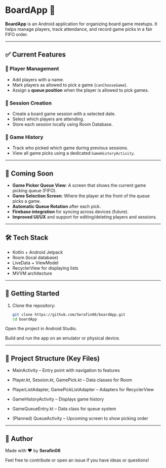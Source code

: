 # BoardApp 🎲

**BoardApp** is an Android application for organizing board game meetups. It helps manage players, track attendance, and record game picks in a fair FIFO order.

---

## ✅ Current Features

### 👥 Player Management
- Add players with a name.
- Mark players as allowed to pick a game (`canChooseGame`).
- Assign a **queue position** when the player is allowed to pick games.

### 📅 Session Creation
- Create a board game session with a selected date.
- Select which players are attending.
- Store each session locally using Room Database.

### 📜 Game History
- Track who picked which game during previous sessions.
- View all game picks using a dedicated `GameHistoryActivity`.

---

## 🔄 Coming Soon
- **Game Picker Queue View**: A screen that shows the current game picking queue (FIFO).
- **Game Selection Screen**: Where the player at the front of the queue picks a game.
- **Automatic Queue Rotation** after each pick.
- **Firebase integration** for syncing across devices (future).
- **Improved UI/UX** and support for editing/deleting players and sessions.

---

## 🛠️ Tech Stack

- Kotlin + Android Jetpack
- Room (local database)
- LiveData + ViewModel
- RecyclerView for displaying lists
- MVVM architecture

---

## 🚀 Getting Started

1. Clone the repository:
   ```bash
   git clone https://github.com/Serafin06/boardApp.git
   cd boardApp
Open the project in Android Studio.

Build and run the app on an emulator or physical device.

---
## 📂 Project Structure (Key Files)
- MainActivity – Entry point with navigation to features

- Player.kt, Session.kt, GamePick.kt – Data classes for Room

- PlayerListAdapter, GamePickListAdapter – Adapters for RecyclerView

- GameHistoryActivity – Displays game history

- GameQueueEntry.kt – Data class for queue system

- (Planned) QueueActivity – Upcoming screen to show picking order

---
## 👤 Author

Made with ❤️ by **Serafin06**

Feel free to contribute or open an issue if you have ideas or questions!
